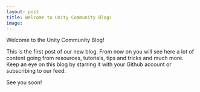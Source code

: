 ```yaml
---
layout: post
title: Welcome to Unity Community Blog!
image: 
---
```


Welcome to the Unity Community Blog!

This is the first post of our new blog. From now on you will see here a lot of content going from resources, tutorials, tips and tricks and much more.
Keep an eye on this blog by starring it with your Github account or subscribing to our feed.

See you soon!
